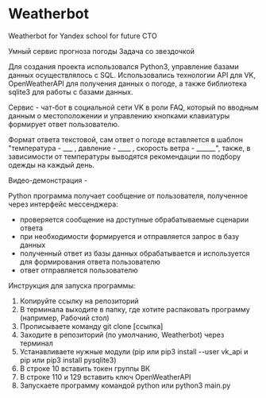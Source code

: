 # Weatherbot
Weatherbot for Yandex school for future CTO

Умный сервис прогноза погоды
Задача со звездочкой

Для создания проекта использовался Python3, управление базами данных осуществлялось с SQL. Использовались технологии API для VK, OpenWeatherAPI для получения данных о погоде, а также библиотека sqlite3 для работы с базами данных.

Сервис - чат-бот в социальной сети VK в роли FAQ, который по вводным данным о местоположении и управлению кнопками клавиатуры формирует ответ пользователю.

Формат ответа текстовой, сам ответ о погоде вставляется в шаблон "температура - ___ , давление - ____ , скорость ветра - ______", также, в зависимости от температуры выводятся рекомендации по подбору одежды на каждый день.

Видео-демонстрация - 

Python программа получает сообщение от пользователя, полученное через интерфейс мессенджера:
- проверяется сообщение на доступные обрабатываемые сценарии ответа
- при необходимости формируется и отправляется запрос в базу данных
- полученный ответ из базы данных обрабатывается и используется для формирования ответа пользователю
- ответ отправляется пользователю

Инструкция для запуска программы:
1. Копируйте ссылку на репозиторий
2. В терминала выходите в папку, где хотите распаковать программу (например, Рабочий стол)
3. Прописываете команду git clone [ссылка]
4. Заходите в репозиторий (по умолчанию, Weatherbot) через терминал
5. Устанавливаете нужные модули (pip или pip3 install --user vk_api и pip или pip3 install pysqlite3)
6. В строке 10 вставить токен группы ВК
7. В строке 110 и 129 вставить ключ OpenWeatherAPI
8. Запускаете программу командой python или python3 main.py